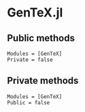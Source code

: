 # GenTeX.jl

## Public methods

```@autodocs
Modules = [GenTeX]
Private = false
```

## Private methods

```@autodocs
Modules = [GenTeX]
Public = false
```
